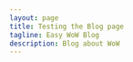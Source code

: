 ```yaml
---
layout: page
title: Testing the Blog page
tagline: Easy WoW Blog
description: Blog about WoW
---
```

